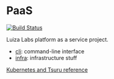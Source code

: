 # PaaS
[![Build Status](http://52.204.159.114:8080/job/teresa-server/badge/icon)](http://52.204.159.114:8080/job/teresa-server)

Luiza Labs platform as a service project.

- [cli](cli/README.md): command-line interface
- [infra](infra/README.md): infrastructure stuff


[Kubernetes and Tsuru reference](docs/index.md)
